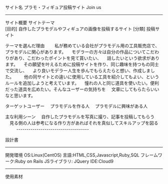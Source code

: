 サイト名 プラモ・フィギュア投稿サイト Join us

------------------------------
サイト概要
サイトテーマ	
  [目的]
    自作したプラモデルやフィギュアの画像を投稿するサイト
  [分類]
    投稿サイト

テーマを選んだ理由
　　私が務めている会社がプラモデル用の工具販売店で、プラモデルに関心があります。
　モデラーの方々は自分の作品についてこだわりがあり、こだわったポイントを見て貰いたい、
　話したいという欲求があります。
　その願望を叶えるために投稿サイトを作り、同じ趣味を持つもの同士で交流し、
　より良いモデラー人生を歩んでもらえたらと想い、作成しました。
　　他の同サイトとの違いに使用している工具を紹介してもよい、というルールを追加しようと考えています。
　憧れの人と同じ道具を使いたい。便利だった道具を広めたい。そんなユーザーの気持ちを
　文章にしてもらたらいいなと思います。

ターゲットユーザー
　プラモデルを作る人
　プラモデルに興味がある人

主な利用シーン
　自作したプラモデルを写真に撮り、記事を投稿してもらう
　見る側の人は参考になる作り方があればそれを真似してスキルアップを図る
　
　
------------------------------------　

設計書



------------------------------------
開発環境
OS:Linux(CentOS)
言語:HTML,CSS,Javascript,Ruby,SQL
フレームワーク:Ruby on Rails
JSライブラリ: JQuery
IDE:Cloud9

-----------------------------------
使用素材
